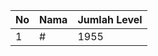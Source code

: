 | No | Nama            | Jumlah Level |
|----|-----------------|--------------|
| 1  | #    |    1955        |
